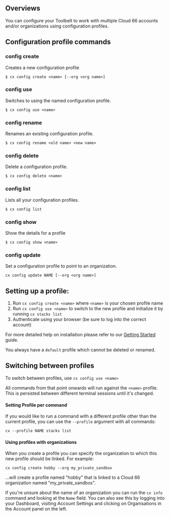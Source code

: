## Overviews

You can configure your Toolbelt to work with multiple Cloud 66 accounts and/or organizations using configuration profiles.

## Configuration profile commands

### config create

Creates a new configuration profile

```shell
$ cx config create <name> [--org <org name>]
```
### config use

Switches to using the named configuration profile.

```shell
$ cx config use <name>
```

### config rename

Renames an existing configuration profile.

```shell
$ cx config rename <old name> <new name>
```

### config delete

Delete a configuration profile.

```shell
$ cx config delete <name>
```

### config list

Lists all your configuration profiles.

```shell
$ cx config list
```

### config show

Show the details for a profile

```shell
$ cx config show <name>
```

### config update

Set a configuration profile to point to an organization.

```shell
cx config update NAME [--org <org name>]
```

## Setting up a profile:

1. Run `cx config create <name>` where `<name>` is your chosen profile name
2. Run `cx config use <name>` to switch to the new profile and initialize it by running  `cx stacks list` 
3. Authenticate using your browser (be sure to log into the correct account)

For more detailed help on installation please refer to our [Getting Started](/{{page.collection}}/quickstarts/using-cloud66-toolbelt.html) guide.

<div class="notice"><p>
You always have a <code>default</code> profile which cannot be deleted or renamed. </p></div>

## Switching between profiles

To switch between profiles, use `cx config use <name>`

All commands from that point onwards will run against the `<name>` profile. This is persisted between different terminal sessions until it's changed.

#### Setting Profile per command

If you would like to run a command with a different profile other than the current profile, you can use the `--profile` argument with all commands:

```shell
cx --profile NAME stacks list
```

#### Using profiles with organizations

When you create a profile you can specify the organization to which this new profile should be linked. For example:

```shell
cx config create hobby --org my_private_sandbox
```

...will create a profile named "hobby" that is linked to a Cloud 66 organization named "my_private_sandbox".

If you're unsure about the name of an organization you can run the `cx info` command and looking at the `Name` field. You can also see this by logging into your Dashboard, visiting Account Settings and clicking on Organisations in the Account panel on the left. 
